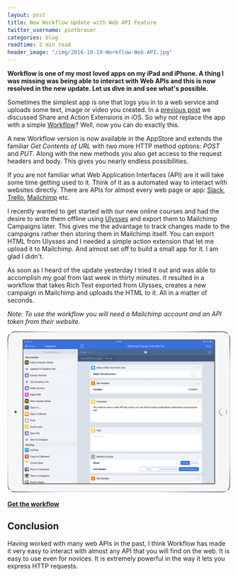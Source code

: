 ```yaml
---
layout: post
title: New Workflow Update with Web API Feature
twitter_username: pietbrauer
categories: blog
readtime: 2 min read
header_image: "/img/2016-10-19-Workflow-Web-API.jpg"
---
```


__Workflow is one of my most loved apps on my iPad and iPhone. A thing I was missing was being able to interact with Web APIs and this is now resolved in the new update. Let us dive in and see what's possible.__


Sometimes the simplest app is one that logs you in to a web service and uploads some text, image or video you created. In a [previous post](http://mobileonly.tools/blog/2016/10/06/Introduction-to-Share-Action-Extensions.html) we discussed Share and Action Extensions in iOS. So why not replace the app with a simple [Workflow](https://itunes.apple.com/de/app/workflow-powerful-automation/id915249334?l=en&mt=8&at=1010lqa9)? Well, now you can do exactly this.

A new Workflow version is now available in the AppStore and extends the familiar *Get Contents of URL* with two more HTTP method options: *POST* and *PUT*. Along with the new methods you also get access to the request headers and body. This gives you nearly endless possibilities.

If you are not familiar what Web Application Interfaces (API) are it will take some time getting used to it. Think of it as a automated way to interact with websites directly. There are APIs for almost every web page or app: [Slack](https://itunes.apple.com/de/app/slack-team-communication/id618783545?l=en&mt=8&at=1010lqa9), [Trello](https://itunes.apple.com/de/app/trello/id461504587?l=en&mt=8&at=1010lqa9), [Mailchimp](https://mailchimp.com/) etc.

I recently wanted to get started with our new online courses and had the desire to write them offline using [Ulysses](https://itunes.apple.com/de/app/ulysses/id950335311?l=en&mt=8&at=1010lqa9) and export them to Mailchimp Campaigns later. This gives me the advantage to track changes made to the campaigns rather then storing them in Mailchimp itself. You can export HTML from Ulysses and I needed a simple action extension that let me upload it to Mailchimp. And almost set off to build a small app for it. I am glad I didn't.

As soon as I heard of the update yesterday I tried it out and was able to accomplish my goal from last week in thirty minutes. It resulted in a workflow that takes Rich Text exported from Ulysses, creates a new campaign in Mailchimp and uploads the HTML to it. All in a matter of seconds.

*Note: To use the workflow you will need a Mailchimp account and an API token from their website.*

![](/img/2016-10-19-Workflow-Web-API-0.png)


[__Get the workflow__](https://workflow.is/workflows/253d05fd2e754e56bfeedcc5ce5598f7)

## Conclusion

Having worked with many web APIs in the past, I think Workflow has made it very easy to interact with almost any API that you will find on the web. It is easy to use even for novices. It is extremely powerful in the way it lets you express HTTP requests.